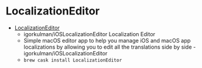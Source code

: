 # LocalizationEditor
- [LocalizationEditor](https://github.com/igorkulman/iOSLocalizationEditor/)
  -  igorkulman/iOSLocalizationEditor Localization Editor
  - Simple macOS editor app to help you manage iOS and macOS app localizations by allowing you to edit all the translations side by side - igorkulman/iOSLocalizationEditor
  - `brew cask install LocalizationEditor`
